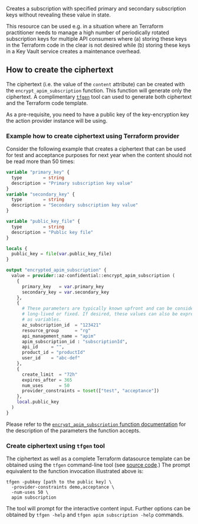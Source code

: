 Creates a subscription with specified primary and secondary subscription
keys without revealing these  value in state.

This resource can be used e.g. in a situation where an Terraform practitioner
needs to manage a high number of periodically rotated subscription keys for 
multiple API consumers where (a) storing these keys in the Terraform code in the 
clear is not desired while (b) storing these keys in a Key Vault service
creates a maintenance overhead.

## How to create the ciphertext
The ciphertext (i.e. the value of the `content` attribute) can be created with the `encrypt_apim_subscription` function.
This function will generate only the ciphertext. A complimentary [`tfgen`](https://github.com/aliakseiyanchuk/terraform-provider-az-confidential-tfgen)
tool can used to generate both ciphertext
and the Terraform code template.

As a pre-requisite, you need to have a public key of the key-encryption key the action provider instance will
be using.

### Example how to create ciphertext using Terraform provider

Consider the following example that creates a ciphertext that can be used for test and acceptance purposes for
next year when the content should not be read more than 50 times:

```terraform
variable "primary_key" {
  type        = string
  description = "Primary subscription key value"
}
variable "secondary_key" {
  type        = string
  description = "Secondary subscription key value"
}

variable "public_key_file" {
  type        = string
  description = "Public key file"
}

locals {
  public_key = file(var.public_key_file)
}

output "encrypted_apim_subscription" {
  value = provider::az-confidential::encrypt_apim_subscription (
    {
      primary_key   = var.primary_key
      secondary_key = var.secondary_key
    },
    {
      # These parameters are typically known upfront and can be considered
      # long-lived or fixed. If desired, these values can also be expressed
      # as variables.
      az_subscription_id  = "123421"
      resource_group      = "rg"
      api_management_name = "apim"
      apim_subscription_id : "subscriptionId",
      api_id     = "",
      product_id = "productId"
      user_id    = "abc-def"
    },
    {
      create_limit  = "72h"
      expires_after = 365
      num_uses      = 50
      provider_constraints = toset(["test", "acceptance"])
    },
    local.public_key
  )
}

```

Please refer to the [`encrypt_apim_subscription` function documentation](../functions/encrypt_apim_subscription.md)
for the description of the parameters the function accepts.

### Create ciphertext using `tfgen` tool

The ciphertext as well as a complete Terraform datasource template can be obtained using the `tfgen` command-line tool
(see [source code](https://github.com/aliakseiyanchuk/terraform-provider-az-confidential-tfgen).)
The prompt equivalent to the function invocation illustrated above is:
```shell
tfgen -pubkey [path to the public key] \
  -provider-constraints demo,acceptance \
  -num-uses 50 \
  apim subscription
```
The tool will prompt for the interactive content input. Further options can be obtained by `tfgen -help` and
`tfgen apim subscription -help` commands.

